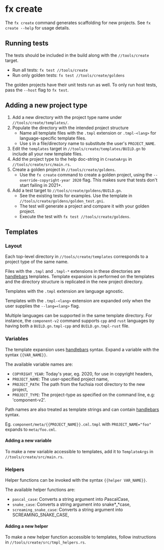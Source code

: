 # fx create

The `fx create` command generates scaffolding for new projects. See `fx create --help` for
usage details.

## Running tests

The tests should be included in the build along with the `//tools/create` target.

* Run all tests: `fx test //tools/create`
* Run only golden tests: `fx test //tools/create/goldens`

The golden projects have their unit tests run as well. To only run host tests,
pass the `--host` flag to `fx test`.

## Adding a new project type

1. Add a new directory with the project type name under `//tools/create/templates/`.
2. Populate the directory with the intended project structure
    * Name all template files with the `.tmpl` extension or `.tmpl-<lang>` for
      language-specific template files.
    * Use `$` in a file/directory name to substitute the user's `PROJECT_NAME`.
3. Edit the `templates` target in `//tools/create/templates/BUILD.gn` to include all your new
   template files.
4. Add the project type to the help doc-string in `CreateArgs` in `//tools/create/src/main.rs`.
5. Create a golden project in `//tools/create/goldens`.
    * Use the `fx create` command to create a golden project, using the `--override-copyright-year 2020`
      flag. This makes sure that tests don't start failing in 2021+.
6. Add a test target to `//tools/create/goldens/BUILD.gn`.
    * See the existing tests for examples. Use the template in `//tools/create/goldens/golden_test.gni`.
    * The test will generate a project and compare it with your golden project.
    * Execute the test with `fx test //tools/create/goldens`.

## Templates

### Layout

Each top-level directory in `//tools/create/templates` corresponds to a project type
of the same name.

Files with the `.tmpl` and `.tmpl-*` extensions in these directories are [handlebars] templates.
Template expansion is performed on the templates and the directory structure is replicated in
the new project directory.

Templates with the `.tmpl` extension are language agnostic.

Templates with the `.tmpl-<lang>` extension are expanded only when the user supplies the
`--lang=<lang>` flag.

Multiple languages can be supported in the same template directory. For instance, the
`component-v2` command supports `cpp` and `rust` languages by having both a `BUILD.gn.tmpl-cpp`
and `BUILD.gn.tmpl-rust` file.

### Variables

The template expansion uses [handlebars] syntax. Expand a variable with the syntax `{{VAR_NAME}}`.

The available variable names are:

* `COPYRIGHT_YEAR`: Today's year, eg. 2020, for use in copyright headers,
* `PROJECT_NAME`: The user-specified project name,
* `PROJECT_PATH`: The path from the fuchsia root directory to the new project,
* `PROJECT_TYPE`: The project-type as specified on the command line, e.g: 'component-v2'.

Path names are also treated as template strings and can contain [handlebars] syntax.

Eg. `component/meta/{{PROJECT_NAME}}.cml.tmpl` with `PROJECT_NAME="foo"` expands to `meta/foo.cml`.

#### Adding a new variable

To make a new variable accessible to templates, add it to `TemplateArgs` in
`//tools/create/src/main.rs`.

### Helpers

Helper functions can be invoked with the syntax `{{helper VAR_NAME}}`.

The available helper functions are:

* `pascal_case`: Converts a string argument into *P*ascal*C*ase,
* `snake_case`: Converts a string argument into snake*_*case,
* `screaming_snake_case`: Converts a string argument into SCREAMING_SNAKE_CASE,

#### Adding a new helper

To make a new helper function accessible to templates, follow instructions in
`//tools/create/src/tmpl_helpers.rs`.

[handlebars]: https://docs.rs/handlebars
